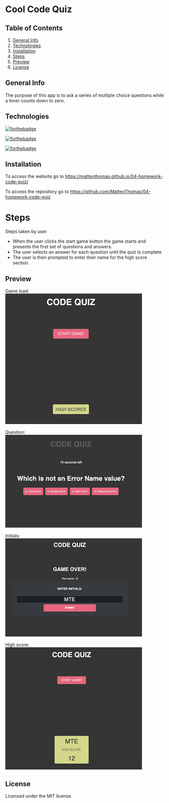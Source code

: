  # Cool Code Quiz

## Table of Contents
1. [General Info](#general-info)
2. [Technologies](#technologies)
3. [Installation](#installation)
4. [Steps](#Steps)
5. [Preview](#Preview)
6. [License](#License)

## General Info
The purpose of this app is to ask a series of multiple choice questions while a timer counts down to zero.

## Technologies 

[![forthebadge](https://forthebadge.com/images/badges/uses-js.svg)](https://forthebadge.com)

[![forthebadge](https://forthebadge.com/images/badges/uses-css.svg)](https://forthebadge.com)

[![forthebadge](https://forthebadge.com/images/badges/uses-html.svg)](https://forthebadge.com)

## Installation
To access the website go to https://matteothomas.github.io/04-homework-code-quiz/

To access the repository go to https://github.com/MatteoThomas/04-homework-code-quiz

# Steps
Steps taken by user
* When the user clicks the start game button the game starts and presents the first set of questions and answers.
* The user selects an answer for each question until the quiz is complete.
* The user is then prompted to enter their name for the high score section.

## Preview
Game load:  
![screenshot](assets/img/start.png)

Question:  
![screenshot](assets/img/question.png)

Initials:  
![screenshot](assets/img/initials.png)

High score:  
![screenshot](assets/img/highscore.png)

## License
Licensed under the MIT license.
	
